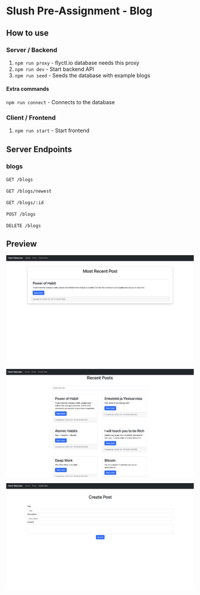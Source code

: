 # Slush Pre-Assignment - Blog


## How to use

### Server / Backend

1. `npm run proxy` - flyctl.io database needs this proxy
2. `npm run dev` - Start backend API
3. `npm run seed` - Seeds the database with example blogs

#### Extra commands

`npm run connect` - Connects to the database

### Client / Frontend

1. `npm run start` - Start frontend

## Server Endpoints

### blogs

`GET /blogs`

`GET /blogs/newest`

`GET /blogs/:id`

`POST /blogs`

`DELETE /blogs`

## Preview

![](./README/home_page.jpg)

![](./README/gallery.jpg)

![](./README/create_new.jpg)
